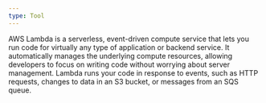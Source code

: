 ```yaml
---
type: Tool
---
```


AWS Lambda is a serverless, event-driven compute service that lets you run code for virtually any type of application or backend service. It automatically manages the underlying compute resources, allowing developers to focus on writing code without worrying about server management. Lambda runs your code in response to events, such as HTTP requests, changes to data in an S3 bucket, or messages from an SQS queue.
